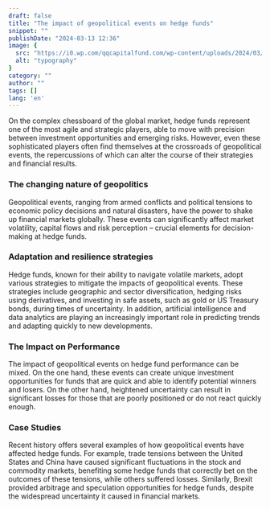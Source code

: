 ```yaml
---
draft: false
title: "The impact of geopolitical events on hedge funds"
snippet: ""
publishDate: "2024-03-13 12:36"
image: {
  src: "https://i0.wp.com/qqcapitalfund.com/wp-content/uploads/2024/03/2-Articulo.png?fit=512%2C386&ssl=1",
  alt: "typography"
}
category: ""
author: ""
tags: []
lang: 'en'
---
```


On the complex chessboard of the global market, hedge funds represent one of the most agile and strategic players, able to move with precision between investment opportunities and emerging risks. However, even these sophisticated players often find themselves at the crossroads of geopolitical events, the repercussions of which can alter the course of their strategies and financial results.

### The changing nature of geopolitics

Geopolitical events, ranging from armed conflicts and political tensions to economic policy decisions and natural disasters, have the power to shake up financial markets globally. These events can significantly affect market volatility, capital flows and risk perception – crucial elements for decision-making at hedge funds.

### Adaptation and resilience strategies

Hedge funds, known for their ability to navigate volatile markets, adopt various strategies to mitigate the impacts of geopolitical events. These strategies include geographic and sector diversification, hedging risks using derivatives, and investing in safe assets, such as gold or US Treasury bonds, during times of uncertainty. In addition, artificial intelligence and data analytics are playing an increasingly important role in predicting trends and adapting quickly to new developments.

### The Impact on Performance

The impact of geopolitical events on hedge fund performance can be mixed. On the one hand, these events can create unique investment opportunities for funds that are quick and able to identify potential winners and losers. On the other hand, heightened uncertainty can result in significant losses for those that are poorly positioned or do not react quickly enough.

### Case Studies

Recent history offers several examples of how geopolitical events have affected hedge funds. For example, trade tensions between the United States and China have caused significant fluctuations in the stock and commodity markets, benefiting some hedge funds that correctly bet on the outcomes of these tensions, while others suffered losses. Similarly, Brexit provided arbitrage and speculation opportunities for hedge funds, despite the widespread uncertainty it caused in financial markets.